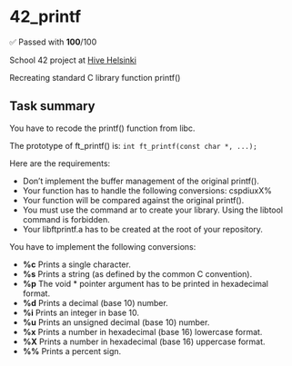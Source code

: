 # 42_printf

✅ Passed with **100**/100

School 42 project at [Hive Helsinki](https://www.hive.fi/en/)

Recreating standard C library function printf()

## Task summary

You have to recode the printf() function from libc.

The prototype of ft_printf() is: `int ft_printf(const char *, ...);`

Here are the requirements:

- Don’t implement the buffer management of the original printf().
- Your function has to handle the following conversions: cspdiuxX%
- Your function will be compared against the original printf().
- You must use the command ar to create your library. Using the libtool command is forbidden.
- Your libftprintf.a has to be created at the root of your repository.

You have to implement the following conversions:
- **%c**  Prints a single character.
- **%s**  Prints a string (as defined by the common C convention).
- **%p**  The void * pointer argument has to be printed in hexadecimal format.
- **%d**  Prints a decimal (base 10) number.
- **%i**  Prints an integer in base 10.
- **%u**  Prints an unsigned decimal (base 10) number.
- **%x**  Prints a number in hexadecimal (base 16) lowercase format.
- **%X**  Prints a number in hexadecimal (base 16) uppercase format.
- **%%**  Prints a percent sign.
